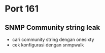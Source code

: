 # Port 161

## SNMP Community string leak
- cari community string dengan onesixty
- cek konfigurasi dengan snmpwalk
